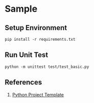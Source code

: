 Sample
====================

## Setup Environment
```shell
pip install -r requirements.txt
```

## Run Unit Test
```shell
python -m unittest test/test_basic.py
```

## References
1. [Python Project Template](https://github.com/Jeanhwea/python-project-template)
